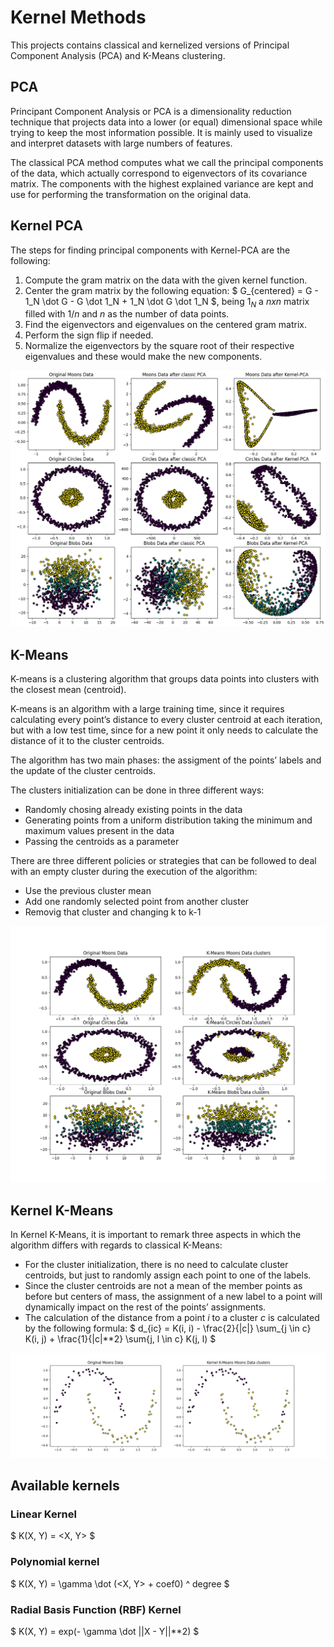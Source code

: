 # Kernel Methods
This projects contains classical and kernelized versions of Principal Component Analysis (PCA) and K-Means clustering.

## PCA
Principant Component Analysis or PCA is a dimensionality reduction technique that projects data into a lower (or equal) dimensional space while trying to keep the most information possible. It is mainly used to visualize and interpret datasets with large numbers of features.

The classical PCA method computes what we call the principal components of the data, which actually correspond to eigenvectors of its covariance matrix. The components with the highest explained variance are kept and use for performing the transformation on the original data.

## Kernel PCA

The steps for finding principal components with Kernel-PCA are the following:
1. Compute the gram matrix on the data with the given kernel function.
2. Center the gram matrix by the following equation:
$ G_{centered} = G - 1_N \dot G - G \dot 1_N + 1_N \dot G \dot 1_N $,
being $1_N$ a $nxn$ matrix filled with $1/n$ and $n$ as the number of data points.
3. Find the eigenvectors and eigenvalues on the centered gram matrix.
4. Perform the sign flip if needed.
5. Normalize the eigenvectors by the square root of their respective eigenvalues and these would make the new components.

![PCA and Kernel PCA comparison](img/pca_example.png)

## K-Means
K-means is a clustering algorithm that groups data points into clusters with the closest mean (centroid).

K-means is an algorithm with a large training time, since it requires calculating every point’s distance to every cluster centroid at each iteration, but with a low test time, since for a new point it only needs to calculate the distance of it to the cluster centroids.

The algorithm has two main phases: the assigment of the points’ labels and the update of the cluster centroids.

The clusters initialization can be done in three different ways:
- Randomly chosing already existing points in the data
- Generating points from a uniform distribution taking the minimum and maximum values present in the data
- Passing the centroids as a parameter

There are three different policies or strategies that can be followed to deal with an empty cluster during the execution of the algorithm:
- Use the previous cluster mean
- Add one randomly selected point from another cluster
- Removig that cluster and changing k to k-1

![K-Means example](img/kmeans_example.png)

## Kernel K-Means
In Kernel K-Means, it is important to remark three aspects in which the algorithm differs with regards to classical K-Means:
-  For the cluster initialization, there is no need to calculate cluster centroids, but just to randomly assign each point to one of the labels.
- Since the cluster centroids are not a mean of the member points as before but centers of mass, the assignment of a new label to a point will dynamically impact on the rest of the points’ assignments.
- The calculation of the distance from a point $i$ to a cluster $c$ is calculated by the following formula:
$ d_{ic} = K(i, i) - \frac{2}{|c|} \sum_{j \in c} K(i, j) + \frac{1}{|c|**2} \sum{j, l \in c} K(j, l) $

![Kernel K-Means example](img/kernel_kmeans_example.png)

## Available kernels
### Linear Kernel
$ K(X, Y) = <X, Y> $

### Polynomial kernel
$ K(X, Y) = \gamma \dot (<X, Y> + coef0) ^ degree $

### Radial Basis Function (RBF) Kernel
$ K(X, Y) = exp(- \gamma \dot ||X - Y||**2) $
